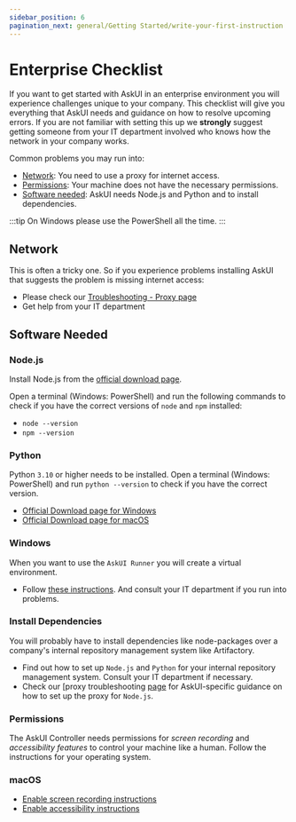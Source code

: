 ```yaml
---
sidebar_position: 6
pagination_next: general/Getting Started/write-your-first-instruction
---
```


# Enterprise Checklist
If you want to get started with AskUI in an enterprise environment you will experience challenges unique to your company. This checklist will give you everything that AskUI needs and guidance on how to resolve upcoming errors. If you are not familiar with setting this up we **strongly** suggest getting someone from your IT department involved who knows how the network in your company works.

Common problems you may run into:
* [Network](#network): You need to use a proxy for internet access.
* [Permissions](#permissions): Your machine does not have the necessary permissions.
* [Software needed](#software-needed): AskUI needs Node.js and Python and to install dependencies.

:::tip
On Windows please use the PowerShell all the time.
:::

## Network
This is often a tricky one. So if you experience problems installing AskUI that suggests the problem is missing internet access:

* Please check our [Troubleshooting - Proxy page](../../07-Troubleshooting/proxy.md)
* Get help from your IT department

## Software Needed

### Node.js
Install Node.js from the [official download page](https://nodejs.org/en/download).

Open a terminal (Windows: PowerShell) and run the following commands to check if you have the correct versions of `node` and `npm` installed:

* `node --version`
* `npm --version`

### Python
Python `3.10` or higher needs to be installed. Open a terminal (Windows: PowerShell) and run `python --version` to check if you have the correct version.

* [Official Download page for Windows](https://www.python.org/downloads/windows/)
* [Official Download page for macOS](https://www.python.org/downloads/macos/)

### Windows
When you want to use the `AskUI Runner` you will create a virtual environment.

* Follow [these instructions](https://mothergeo-py.readthedocs.io/en/latest/development/how-to/venv-win.html). And consult your IT department if you run into problems.

### Install Dependencies
You will probably have to install dependencies like node-packages over a company's internal repository management system like Artifactory.

* Find out how to set up `Node.js` and `Python` for your internal repository management system. Consult your IT department if necessary.
* Check our [proxy troubleshooting [page](../../07-Troubleshooting/proxy.md) for AskUI-specific guidance on how to set up the proxy for `Node.js`.

### Permissions
The AskUI Controller needs permissions for _screen recording_ and _accessibility features_ to control your machine like a human. Follow the instructions for your operating system.

### macOS

* [Enable screen recording instructions](https://support.apple.com/en-gb/guide/mac-help/mchld6aa7d23/mac)
* [Enable accessibility instructions](https://support.apple.com/en-gb/guide/mac-help/mh43185/mac)
